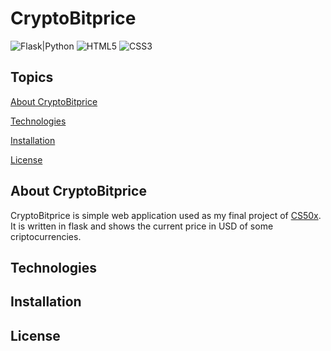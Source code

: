 # CryptoBitprice

![Flask|Python](https://img.shields.io/badge/Flask-Python-brightgreen)
![HTML5](https://img.shields.io/badge/HTML5-red)
![CSS3](https://img.shields.io/badge/CSS3-purple)

## Topics

[About CryptoBitprice]()

[Technologies]()

[Installation]()

[License]()

## About CryptoBitprice

CryptoBitprice is simple web application used as my final project of [CS50x](https://cs50.harvard.edu/x/2020/). It is written in flask and shows the current price in USD of some criptocurrencies.

## Technologies

## Installation

## License
